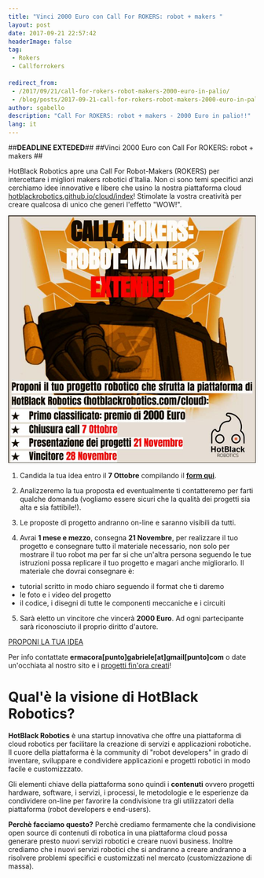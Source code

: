 ```yaml
---
title: "Vinci 2000 Euro con Call For ROKERS: robot + makers "
layout: post
date: 2017-09-21 22:57:42
headerImage: false
tag:
 - Rokers
 - Callforrokers

redirect_from: 
 - /2017/09/21/call-for-rokers-robot-makers-2000-euro-in-palio/
 - /blog/posts/2017-09-21-call-for-rokers-robot-makers-2000-euro-in-palio
author: sgabello
description: "Call For ROKERS: robot + makers - 2000 Euro in palio!!"
lang: it
---
```


##**DEADLINE EXTEDED**##
##Vinci 2000 Euro con Call For ROKERS: robot + makers ##

HotBlack Robotics apre una Call For Robot-Makers (ROKERS) per intercettare i migliori makers robotici d'Italia. Non ci sono temi specifici anzi cerchiamo idee innovative  e libere che usino la nostra piattaforma cloud [hotblackrobotics.github.io/cloud/index](http://hotblackrobotics.github.io/cloud/index)! Stimolate la vostra creatività per creare qualcosa di unico che generi l'effetto "WOW!".

![](https://raw.githubusercontent.com/sgabello1/Dotbot-Kit-e-Tutorial/master/Call4Rokers_square.jpg)

1) Candida la tua idea entro il  **7 Ottobre** compilando il **[form qui](https://goo.gl/forms/Zkq5LbNaaSc9IWX83)**.

2) Analizzeremo la tua proposta ed eventualmente ti contatteremo per farti qualche domanda (vogliamo essere sicuri che la qualità dei progetti sia alta e sia fattibile!).

3) Le proposte di progetto andranno on-line e saranno visibili da tutti.

4) Avrai **1 mese e mezzo**, consegna **21 Novembre**, per realizzare il tuo progetto e consegnare tutto il materiale necessario, non solo per mostrare il tuo robot ma per far si che un'altra persona seguendo le tue istruzioni possa replicare il tuo progetto e magari anche migliorarlo. Il materiale che dovrai consegnare è:

* tutorial scritto in modo chiaro seguendo il format che ti daremo
* le foto e i video del progetto
* il codice, i disegni di tutte le componenti meccaniche e i circuiti

5) Sarà eletto un vincitore che vincerà **2000 Euro**. Ad ogni partecipante sarà riconosciuto il proprio diritto d'autore.

<a href="https://goo.gl/forms/Zkq5LbNaaSc9IWX83" type="button" class="btn btn-lg btn-info">PROPONI LA TUA IDEA</a>

Per info contattate **ermacora[punto]gabriele[at]gmail[punto]com** o date un'occhiata al nostro sito e i [progetti fin'ora creati](http://hotblackrobotics.github.io/blog/posts/)!

# Qual'è la visione di HotBlack Robotics? #

**HotBlack Robotics** è una startup innovativa che offre una piattaforma di cloud robotics per facilitare la creazione di servizi e applicazioni robotiche. Il cuore della piattaforma è la community di "robot developers" in grado di inventare, sviluppare e condividere applicazioni e progetti robotici in modo facile e customizzzato.

Gli elementi chiave della piattaforma sono quindi i **contenuti** ovvero progetti hardware, software, i servizi, i processi, le metodologie e le esperienze da condividere on-line per favorire la condivisione tra gli utilizzatori della piattaforma (robot developers e end-users).

**Perchè facciamo questo?** Perchè crediamo fermamente che la condivisione open source di contenuti di robotica in una piattaforma cloud possa generare presto nuovi servizi robotici e creare nuovi business. Inoltre crediamo che i nuovi servizi robotici che si andranno a creare andranno a risolvere problemi specifici e customizzati nel mercato (customizzazione di massa).
